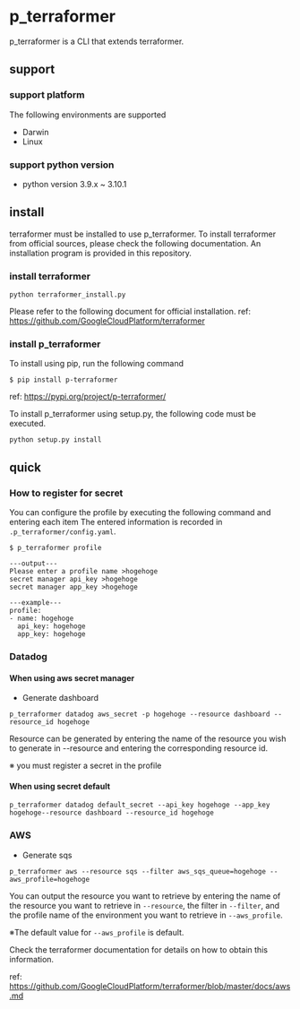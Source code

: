 # p_terraformer

p_terraformer is a CLI that extends terraformer.

## support

### support platform

The following environments are supported

* Darwin
* Linux

### support python version

* python version 3.9.x ~ 3.10.1

## install

terraformer must be installed to use p_terraformer.
To install terraformer from official sources, please check the following documentation.
An installation program is provided in this repository.

### install terraformer

```:terminal
python terraformer_install.py
```

Please refer to the following document for official installation.
ref: https://github.com/GoogleCloudPlatform/terraformer

### install p_terraformer

To install using pip, run the following command
```:terminal
$ pip install p-terraformer
```
ref: https://pypi.org/project/p-terraformer/

To install p_terraformer using setup.py, the following code must be executed.

```:terminal
python setup.py install
```

## quick

### How to register for secret

You can configure the profile by executing the following command and entering each item The entered information is recorded in `.p_terraformer/config.yaml`.

```:terminal
$ p_terraformer profile

---output---
Please enter a profile name >hogehoge
secret manager api_key >hogehoge
secret manager app_key >hogehoge
```

```:output
---example---
profile:
- name: hogehoge
  api_key: hogehoge
  app_key: hogehoge
```

### Datadog

#### When using aws secret manager

* Generate dashboard

```:terminal
p_terraformer datadog aws_secret -p hogehoge --resource dashboard --resource_id hogehoge
```

Resource can be generated by entering the name of the resource you wish to generate in --resource and entering the corresponding resource id.

※ you must register a secret in the profile

#### When using secret default

```:terminal
p_terraformer datadog default_secret --api_key hogehoge --app_key hogehoge--resource dashboard --resource_id hogehoge
```

### AWS

* Generate sqs

```:terminal
p_terraformer aws --resource sqs --filter aws_sqs_queue=hogehoge --aws_profile=hogehoge
```

You can output the resource you want to retrieve by entering the name of the resource you want to retrieve in `--resource`, the filter in `--filter`, and the profile name of the environment you want to retrieve in `--aws_profile`.

※The default value for `--aws_profile` is default.

Check the terraformer documentation for details on how to obtain this information.

ref: https://github.com/GoogleCloudPlatform/terraformer/blob/master/docs/aws.md

